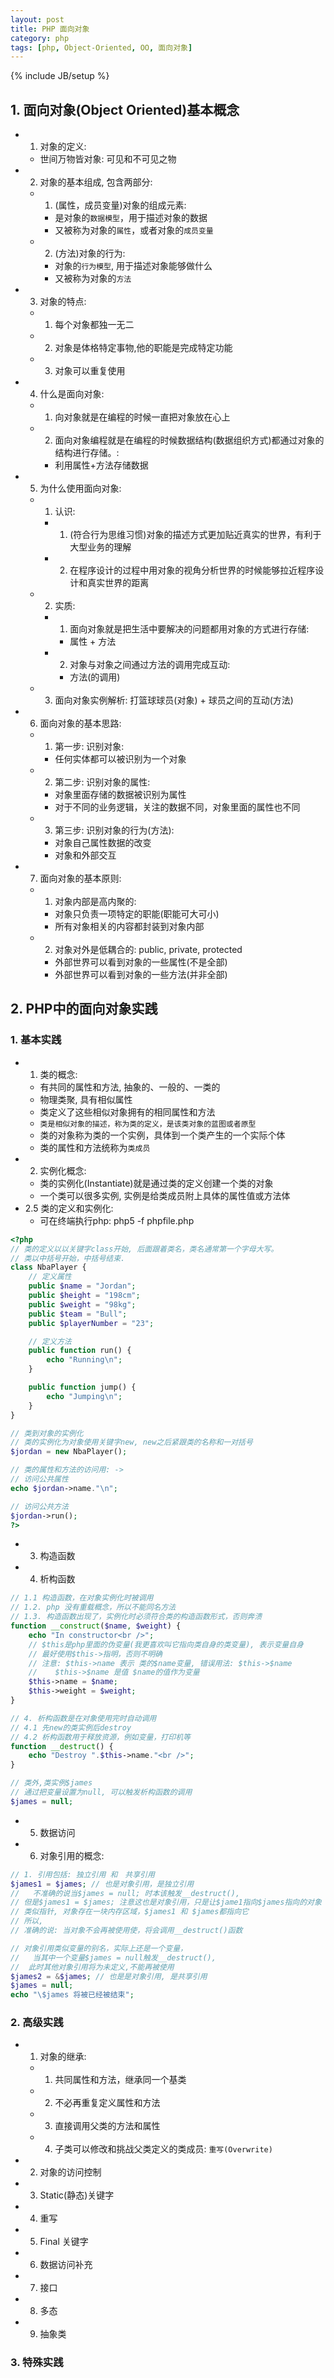 ```yaml
---
layout: post
title: PHP 面向对象
category: php
tags: [php, Object-Oriented, OO, 面向对象]
---
```

{% include JB/setup %}

## 1. 面向对象(Object Oriented)基本概念
* 1. 对象的定义:
    * 世间万物皆对象: 可见和不可见之物
* 2. 对象的基本组成, 包含两部分:
    * 1. (属性，成员变量)对象的组成元素:
        * 是对象的`数据模型`，用于描述对象的数据
        * 又被称为对象的`属性`，或者对象的`成员变量`
    * 2. (方法)对象的行为:
        * 对象的`行为模型`, 用于描述对象能够做什么
        * 又被称为对象的`方法`
* 3. 对象的特点:
    * 1. 每个对象都独一无二
    * 2. 对象是体格特定事物,他的职能是完成特定功能
    * 3. 对象可以重复使用
* 4. 什么是面向对象:
    * 1. 向对象就是在编程的时候一直把对象放在心上
    * 2. 面向对象编程就是在编程的时候数据结构(数据组织方式)都通过对象的结构进行存储。:
        * 利用属性+方法存储数据
* 5. 为什么使用面向对象:
    * 1. 认识:
        * 1. (符合行为思维习惯)对象的描述方式更加贴近真实的世界，有利于大型业务的理解
        * 2. 在程序设计的过程中用对象的视角分析世界的时候能够拉近程序设计和真实世界的距离
    * 2. 实质:
        * 1. 面向对象就是把生活中要解决的问题都用对象的方式进行存储:
            * 属性 + 方法
        * 2. 对象与对象之间通过方法的调用完成互动:
            * 方法(的调用)
    * 3. 面向对象实例解析: 打篮球球员(对象) + 球员之间的互动(方法)
* 6. 面向对象的基本思路:
    * 1. 第一步: 识别对象:
        * 任何实体都可以被识别为一个对象
    * 2. 第二步: 识别对象的属性:
        * 对象里面存储的数据被识别为属性
        * 对于不同的业务逻辑，关注的数据不同，对象里面的属性也不同
    * 3. 第三步: 识别对象的行为(方法):
        * 对象自己属性数据的改变
        * 对象和外部交互
* 7. 面向对象的基本原则:
    * 1. 对象内部是高内聚的:
        * 对象只负责一项特定的职能(职能可大可小)
        * 所有对象相关的内容都封装到对象内部
    * 2. 对象对外是低耦合的: public, private, protected
        * 外部世界可以看到对象的一些属性(不是全部)
        * 外部世界可以看到对象的一些方法(并非全部)

## 2. PHP中的面向对象实践

### 1. 基本实践
* 1. 类的概念:
    * 有共同的属性和方法, 抽象的、一般的、一类的
    * 物理类聚, 具有相似属性
    * 类定义了这些相似对象拥有的相同属性和方法
    * `类是相似对象的描述，称为类的定义，是该类对象的蓝图或者原型`
    * 类的对象称为类的一个实例，具体到一个类产生的一个实际个体
    * 类的属性和方法统称为`类成员`
* 2. 实例化概念:
    * 类的实例化(Instantiate)就是通过类的定义创建一个类的对象
    * 一个类可以很多实例, 实例是给类成员附上具体的属性值或方法体
* 2.5 类的定义和实例化:
    * 可在终端执行php: php5 -f phpfile.php

```php
<?php
// 类的定义以以关键字class开始, 后面跟着类名，类名通常第一个字母大写。
// 类以中括号开始，中括号结束.
class NbaPlayer {
    // 定义属性
    public $name = "Jordan";
    public $height = "198cm";
    public $weight = "98kg";
    public $team = "Bull";
    public $playerNumber = "23";

    // 定义方法
    public function run() {
        echo "Running\n";
    }

    public function jump() {
        echo "Jumping\n";
    }
}

// 类到对象的实例化
// 类的实例化为对象使用关键字new, new之后紧跟类的名称和一对括号
$jordan = new NbaPlayer();

// 类的属性和方法的访问用: ->
// 访问公共属性
echo $jordan->name."\n";

// 访问公共方法
$jordan->run();
?>
```

* 3. 构造函数
* 4. 析构函数

```php
// 1.1 构造函数，在对象实例化时被调用
// 1.2. php 没有重载概念，所以不能同名方法
// 1.3. 构造函数出现了，实例化时必须符合类的构造函数形式，否则奔溃
function __construct($name, $weight) {
    echo "In constructor<br />";
    // $this是php里面的伪变量(我更喜欢叫它指向类自身的类变量), 表示变量自身
    // 最好使用$this->指明，否则不明确
    // 注意: $this->name 表示 类的$name变量, 错误用法: $this->$name
    //    $this->$name 是值 $name的值作为变量
    $this->name = $name;
    $this->weight = $weight;
}

// 4. 析构函数是在对象使用完时自动调用
// 4.1 先new的类实例后destroy
// 4.2 析构函数用于释放资源，例如变量，打印机等
function __destruct() {
    echo "Destroy ".$this->name."<br />";
}

// 类外,类实例$james
// 通过把变量设置为null, 可以触发析构函数的调用
$james = null;
```

* 5. 数据访问
* 6. 对象引用的概念:

```php
// 1. 引用包括: 独立引用 和　共享引用
$james1 = $james; // 也是对象引用，是独立引用
//   不准确的说当$james = null; 时本该触发__destruct(), 
// 但是$james1 = $james; 注意这也是对象引用，只是让$jame1指向$james指向的对象
// 类似指针, 对象存在一块内存区域，$james1 和 $james都指向它
// 所以,
// 准确的说: 当对象不会再被使用使，将会调用__destruct()函数

// 对象引用类似变量的别名，实际上还是一个变量，
//   当其中一个变量$james = null触发__destruct(),
//  此时其他对象引用将为未定义,不能再被使用
$james2 = &$james; // 也是是对象引用, 是共享引用
$james = null;
echo "\$james 将被已经被结束";
```

### 2. 高级实践
* 1. 对象的继承:
    * 1. 共同属性和方法，继承同一个基类
    * 2. 不必再重复定义属性和方法
    * 3. 直接调用父类的方法和属性
    * 4. 子类可以修改和挑战父类定义的类成员: `重写(Overwrite)`
* 2. 对象的访问控制
* 3. Static(静态)关键字
* 4. 重写
* 5. Final 关键字
* 6. 数据访问补充
* 7. 接口
* 8. 多态
* 9. 抽象类

### 3. 特殊实践

